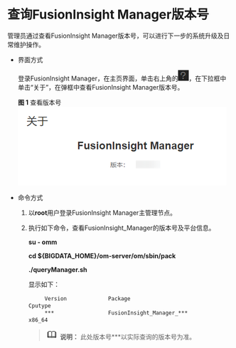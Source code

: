 # 查询FusionInsight Manager版本号<a name="admin_guide_000003"></a>

管理员通过查看FusionInsight Manager版本号，可以进行下一步的系统升级及日常维护操作。

-   界面方式

    登录FusionInsight Manager，在主页界面，单击右上角的![](figures/zh-cn_image_0263899368.png)，在下拉框中单击“关于”，在弹框中查看FusionInsight Manager版本号。

    **图 1**  查看版本号<a name="zh-cn_topic_0263899628_fig1446416383379"></a>  
    ![](figures/查看版本号.png "查看版本号")

-   命令方式
    1.  以**root**用户登录FusionInsight Manager主管理节点。
    2.  执行如下命令，查看FusionInsight\_Manager的版本号及平台信息。

        **su - omm**

        **cd $\{BIGDATA\_HOME\}/om-server/om/sbin/pack**

        **./queryManager.sh**

        显示如下：

        ```
             Version             Package                                                          Cputype
             ***                 FusionInsight_Manager_***                                        x86_64
        ```

        >![](public_sys-resources/icon-note.gif) **说明：** 
        >此处版本号\*\*\*以实际查询的版本号为准。



